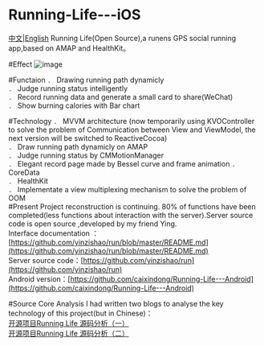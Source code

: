 # Running-Life---iOS
[中文]()|[English]()
Running Life(Open Source),a runens GPS social running app,based on 	AMAP and HealthKit。

#Effect
![image](https://github.com/caixindong/Running-Life---iOS/blob/master/runninglifedemo.gif)

#Functaion
`. ` Drawing running path dynamicly    
`. ` Judge running status intelligently     
`. ` Record running data and generate a small card to share(WeChat)       
`. ` Show burning calories with Bar chart        

#Technology
`. ` MVVM architecture (now temporarily using KVOController to solve the problem of Communication between View and ViewModel, the next version will be switched to ReactiveCocoa)      
`. ` Draw running path dynamicly on AMAP    
`. ` Judge running status by CMMotionManager        
`. ` Elegant record page made by Bessel curve and frame animation
`. ` CoreData    
`. ` HealthKit         
`. ` Implementate a view multiplexing mechanism to solve the problem of OOM    
#Present
Project reconstruction is continuing. 80% of functions have been completed(less functions about interaction with the server).Server source code is open source
,developed by my friend Ying.     
Interface documentation
：[https://github.com/yinzishao/run/blob/master/README.md](https://github.com/yinzishao/run/blob/master/README.md)    
Server source code：[https://github.com/yinzishao/run](https://github.com/yinzishao/run)    
Android version：[https://github.com/caixindong/Running-Life---Android](https://github.com/caixindong/Running-Life---Android)

#Source Core Analysis
I had written two blogs to analyse the key technology of this project(but in Chinese)：    
[开源项目Running Life 源码分析（一）](http://caixindong.leanote.com/post/%E5%BC%80%E6%BA%90%E9%A1%B9%E7%9B%AERunning-Life-%E6%BA%90%E7%A0%81%E5%88%86%E6%9E%90)     
[开源项目Running Life 源码分析（二）](http://caixindong.leanote.com/post/3f62d89981d1)



